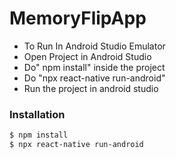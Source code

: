 # MemoryFlipApp
  - To Run In Android Studio Emulator
  - Open Project in Android Studio
  - Do" npm install" inside the project
  - Do "npx react-native run-android"
  - Run the project in android studio



### Installation

```sh
$ npm install
$ npx react-native run-android
```
